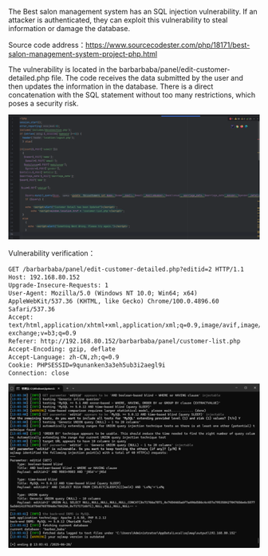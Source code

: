 



The Best salon management system has an SQL injection vulnerability. If an attacker is authenticated, they can exploit this vulnerability to steal information or damage the database.





Source code address：https://www.sourcecodester.com/php/18171/best-salon-management-system-project-php.html



The vulnerability is located in the barbarbaba/panel/edit-customer-detailed.php file. The code receives the data submitted by the user and then updates the information in the database. There is a direct concatenation with the SQL statement without too many restrictions, which poses a security risk.

![image-20250621120021056](images/image-20250621120021056.png)



Vulnerability verification：

```
GET /barbarbaba/panel/edit-customer-detailed.php?editid=2 HTTP/1.1
Host: 192.168.80.152
Upgrade-Insecure-Requests: 1
User-Agent: Mozilla/5.0 (Windows NT 10.0; Win64; x64) AppleWebKit/537.36 (KHTML, like Gecko) Chrome/100.0.4896.60 Safari/537.36
Accept: text/html,application/xhtml+xml,application/xml;q=0.9,image/avif,image/webp,image/apng,*/*;q=0.8,application/signed-exchange;v=b3;q=0.9
Referer: http://192.168.80.152/barbarbaba/panel/customer-list.php
Accept-Encoding: gzip, deflate
Accept-Language: zh-CN,zh;q=0.9
Cookie: PHPSESSID=9qunanken3a3eh5ub3i2aegl9i
Connection: close

```

 ![image-20250621115941404](images/image-20250621115941404.png)



































